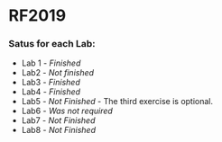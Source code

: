 # RF2019

### Satus for each Lab:

 - Lab 1 - *Finished*
 - Lab2 - *Not finished*
 - Lab3 - *Finished*
 - Lab4 - *Finished*
 - Lab5 - *Not Finished* - The third exercise is optional.
 - Lab6 - *Was not required*
 - Lab7 - *Not Finished*
 - Lab8 - *Not Finished*
